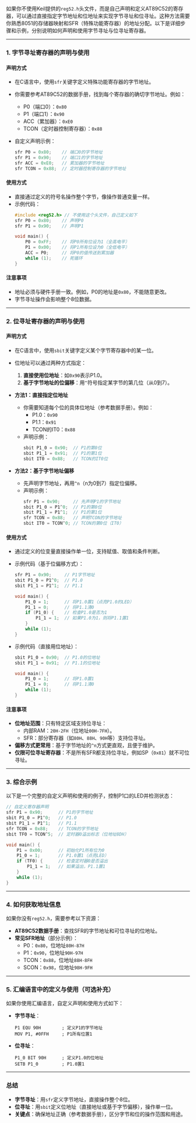 如果你不使用Keil提供的`reg52.h`头文件，而是自己声明和定义AT89C52的寄存器，可以通过直接指定字节地址和位地址来实现字节寻址和位寻址。这种方法需要你熟悉8051的存储器映射和SFR（特殊功能寄存器）的地址分配。以下是详细步骤和示例，分别说明如何声明和使用字节寻址与位寻址寄存器。

---

### **1. 字节寻址寄存器的声明与使用**

#### **声明方式**
- 在C语言中，使用`sfr`关键字定义特殊功能寄存器的字节地址。
- 你需要参考AT89C52的数据手册，找到每个寄存器的确切字节地址。例如：
  - P0（端口0）：`0x80`
  - P1（端口1）：`0x90`
  - ACC（累加器）：`0xE0`
  - TCON（定时器控制寄存器）：`0x88`

- 自定义声明示例：
  ```c
  sfr P0 = 0x80;    // 端口0的字节地址
  sfr P1 = 0x90;    // 端口1的字节地址
  sfr ACC = 0xE0;   // 累加器的字节地址
  sfr TCON = 0x88;  // 定时器控制寄存器的字节地址
  ```

#### **使用方式**
- 直接通过定义的符号名操作整个字节，像操作普通变量一样。
- 示例代码：
  ```c
  #include <reg52.h> // 不使用这个头文件，自己定义如下
  sfr P0 = 0x80;    // 声明P0
  sfr P1 = 0x90;    // 声明P1

  void main() {
      P0 = 0xFF;    // 将P0所有位设为1（全高电平）
      P1 = 0x00;    // 将P1所有位设为0（全低电平）
      ACC = P0;     // 将P0的值传送到累加器
      while (1);    // 死循环
  }
  ```

#### **注意事项**
- 地址必须与硬件手册一致。例如，P0的地址是`0x80`，不能随意更改。
- 字节寻址操作会影响整个8位数据。

---

### **2. 位寻址寄存器的声明与使用**

#### **声明方式**
- 在C语言中，使用`sbit`关键字定义某个字节寄存器中的某一位。
- 位地址可以通过两种方式指定：
  1. **直接使用位地址**：如`0x90`表示P1.0。
  2. **基于字节地址的位偏移**：用`^`符号指定某字节的第几位（从0到7）。

- **方法1：直接指定位地址**
  - 你需要知道每个位的具体位地址（参考数据手册）。例如：
    - P1.0：`0x90`
    - P1.1：`0x91`
    - TCON的IT0：`0x88`
  - 声明示例：
    ```c
    sbit P1_0 = 0x90;  // P1的第0位
    sbit P1_1 = 0x91;  // P1的第1位
    sbit IT0 = 0x88;   // TCON的IT0位
    ```

- **方法2：基于字节地址偏移**
  - 先声明字节地址，再用`^n`（n为0到7）指定位偏移。
  - 声明示例：
    ```c
    sfr P1 = 0x90;     // 先声明P1的字节地址
    sbit P1_0 = P1^0;  // P1的第0位
    sbit P1_1 = P1^1;  // P1的第1位
    sfr TCON = 0x88;   // 声明TCON的字节地址
    sbit IT0 = TCON^0; // TCON的第0位（IT0）
    ```

#### **使用方式**
- 通过定义的位变量直接操作单一位，支持赋值、取值和条件判断。
- 示例代码（基于位偏移方式）：
  ```c
  sfr P1 = 0x90;     // P1字节地址
  sbit P1_0 = P1^0;  // P1.0
  sbit P1_1 = P1^1;  // P1.1

  void main() {
      P1_0 = 1;      // 将P1.0置1（点亮P1.0的LED）
      P1_1 = 0;      // 将P1.1清0
      if (P1_0) {    // 检查P1.0是否为1
          P1_1 = 1;  // 如果P1.0为1，则将P1.1置1
      }
      while (1);
  }
  ```

- 示例代码（直接用位地址）：
  ```c
  sbit P1_0 = 0x90;  // P1.0的位地址
  sbit P1_1 = 0x91;  // P1.1的位地址

  void main() {
      P1_0 = 1;      // 将P1.0置1
      P1_1 = 0;      // 将P1.1清0
      while (1);
  }
  ```

#### **注意事项**
- **位地址范围**：只有特定区域支持位寻址：
  - 内部RAM：`20H-2FH`（位地址`00H-7FH`）。
  - SFR：部分寄存器（如`80H`、`88H`、`90H`等）支持位寻址。
- **偏移方式更常用**：基于字节地址的`^n`方式更直观，且便于维护。
- **仅限可位寻址寄存器**：不是所有SFR都支持位寻址，例如SP（`0x81`）就不可位寻址。

---

### **3. 综合示例**
以下是一个完整的自定义声明和使用的例子，控制P1口的LED并检测状态：
```c
// 自定义寄存器声明
sfr P1 = 0x90;      // P1的字节地址
sbit P1_0 = P1^0;   // P1.0
sbit P1_1 = P1^1;   // P1.1
sfr TCON = 0x88;    // TCON的字节地址
sbit TF0 = TCON^5;  // 定时器0溢出标志（位地址8DH）

void main() {
    P1 = 0x00;      // 初始化P1所有位为0
    P1_0 = 1;       // P1.0置1（点亮LED）
    if (TF0) {      // 检查定时器0是否溢出
        P1_1 = 1;   // 如果溢出，P1.1置1
    }
    while (1);
}
```

---

### **4. 如何获取地址信息**
如果你没有`reg52.h`，需要参考以下资源：
- **AT89C52数据手册**：查找SFR的字节地址和可位寻址的位地址。
- **常见SFR地址**（部分示例）：
  - P0：`0x80`，位地址`80H-87H`
  - P1：`0x90`，位地址`90H-97H`
  - TCON：`0x88`，位地址`88H-8FH`
  - SCON：`0x98`，位地址`98H-9FH`

---

### **5. 汇编语言中的定义与使用（可选补充）**
如果你使用汇编语言，自定义声明和使用方式如下：
- **字节寻址**：
  ```assembly
  P1 EQU 90H        ; 定义P1的字节地址
  MOV P1, #0FFH     ; P1所有位置1
  ```
- **位寻址**：
  ```assembly
  P1_0 BIT 90H      ; 定义P1.0的位地址
  SETB P1_0         ; P1.0置1
  ```

---

### **总结**
- **字节寻址**：用`sfr`定义字节地址，直接操作整个8位。
- **位寻址**：用`sbit`定义位地址（直接地址或基于字节偏移），操作单一位。
- **关键点**：确保地址正确（参考数据手册），区分字节和位的操作范围和用途。
